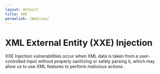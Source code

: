 ```yaml
---
layout: default
title: XXE
permalink: /Web/xxe/
---
```


# XML External Entity (XXE) Injection
XXE Injection vulnerabilities occur when XML data is taken from a user-controlled input without properly sanitizing or safely parsing it, which may allow us to use XML features to perform malicious actions.
